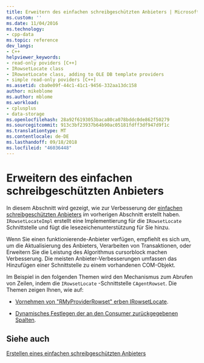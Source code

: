 ```yaml
---
title: Erweitern des einfachen schreibgeschützten Anbieters | Microsoft-Dokumentation
ms.custom: ''
ms.date: 11/04/2016
ms.technology:
- cpp-data
ms.topic: reference
dev_langs:
- C++
helpviewer_keywords:
- read-only poviders [C++]
- IRowsetLocate class
- IRowsetLocate class, adding to OLE DB template providers
- simple read-only poviders [C++]
ms.assetid: cba0e09f-44c1-41c1-9456-332aa13dc158
author: mikeblome
ms.author: mblome
ms.workload:
- cplusplus
- data-storage
ms.openlocfilehash: 28a92f6193053baca80ca078bddc0de862f50279
ms.sourcegitcommit: 913c3bf23937b64b90ac05181fdff3df947d9f1c
ms.translationtype: MT
ms.contentlocale: de-DE
ms.lasthandoff: 09/18/2018
ms.locfileid: "46036448"
---
```

# <a name="enhancing-the-simple-read-only-provider"></a>Erweitern des einfachen schreibgeschützten Anbieters

In diesem Abschnitt wird gezeigt, wie zur Verbesserung der [einfachen schreibgeschützten Anbieters](../../data/oledb/implementing-the-simple-read-only-provider.md) im vorherigen Abschnitt erstellt haben. `IRowsetLocateImpl` erstellt eine Implementierung für die `IRowsetLocate` Schnittstelle und fügt die lesezeichenunterstützung für Sie hinzu.  
  
Wenn Sie einen funktionierende-Anbieter verfügen, empfiehlt es sich um, um die Aktualisierung des Anbieters, Verarbeiten von Transaktionen, oder Erweitern Sie die Leistung des Algorithmus cursorblock machen Verbesserung. Die meisten Anbieter-Verbesserungen umfassen das Hinzufügen einer Schnittstelle zu einem vorhandenen COM-Objekt.  
  
Im Beispiel in den folgenden Themen wird den Mechanismus zum Abrufen von Zeilen, indem die `IRowsetLocate` -Schnittstelle `CAgentRowset`. Die Themen zeigen Ihnen, wie auf:  
  
- [Vornehmen von "RMyProviderRowset" erben IRowsetLocate](../../data/oledb/modifying-the-inheritance-of-rmyproviderrowset.md).  
  
- [Dynamisches Festlegen der an den Consumer zurückgegebenen Spalten](../../data/oledb/dynamically-determining-columns-returned-to-the-consumer.md).  
  
## <a name="see-also"></a>Siehe auch  

[Erstellen eines einfachen schreibgeschützten Anbieters](../../data/oledb/creating-a-simple-read-only-provider.md)